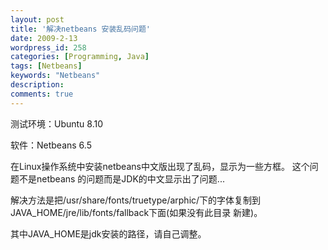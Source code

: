 ```yaml
---
layout: post
title: '解决netbeans 安装乱码问题'
date: 2009-2-13
wordpress_id: 258
categories: [Programming, Java]
tags: [Netbeans]
keywords: "Netbeans"
description: 
comments: true
---
```

测试环境：Ubuntu 8.10

软件：Netbeans 6.5

在Linux操作系统中安装netbeans中文版出现了乱码，显示为一些方框。
这个问题不是netbeans 的问题而是JDK的中文显示出了问题...

解决方法是把/usr/share/fonts/truetype/arphic/下的字体复制到JAVA_HOME/jre/lib/fonts/fallback下面(如果没有此目录 新建)。

其中JAVA_HOME是jdk安装的路径，请自己调整。
